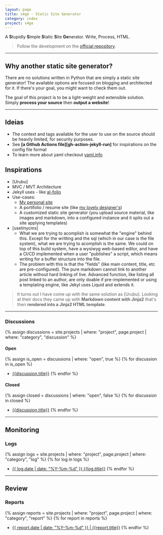 ```yaml
---
layout: page
title: s4ge - Static Site Generator
category: index
project: s4ge
---
```

[s4ge]: https://github.com/mrmurilo75/s4ge-static-site-generator
[personal-blog]: https://mrmurilo75.github.io/
[loi-portifolio-figma]: https://www.figma.com/proto/FbKcPFdBjrpp9hY66bOmhF/Portf%C3%B3lio-UX%2FUI?node-id=104-16&t=ULM5E8Qq4uNlbdiv-1
[al-folio]: https://github.com/alshedivat/al-folio
[gh-actions-jekyll-run]: https://github.com/mrmurilo75/mrmurilo75.github.io/actions/runs/12022286759/workflow


A **S**tupidly **S**imple **S**tatic **S**ite **Ge**nerator. Write, Process, HTML.

> Follow the development on the [official repository][s4ge].

---

## Why another static site generator?

There are no solutions written in Python that are simply a static site generator! The available options are focused on blogging and architected for it. If there's your goal, you might want to check them out.

The goal of this project is to be a light-weight and extensible solution. Simply **process your source** then **output a website**!

---

## Ideias

* The context and tags available for the user to use on the source should be heavily limited, for security purposes.
* See **[a Github Actions file][gh-action-jekyll-run]** for inspirations on the config file format
* To learn more about yaml checkout [yaml.info](https://www.yaml.info/learn/index.html)

## Inspirations

* [Urubu]
* MVC / MVT Architecture
* Jekyll uses - like [al-folio]
* Use-cases:
    * [My personal site][personal-blog]
    * A portifolio / resume site (like [my lovely designer's][loi-portifolio-figma])
    * A customized static site generator (you upload source material, like images and markdown, into a configured instance and it spits out a site applying templates)
* [usetinycms]
    * What we are trying to acomplish is somewhat the "engine" behind this. Except for the writting and the sql (which in our case is the file system), what we are trying to acomplish is the same. We could on top of this build system, have a wysiwyg web-based editor, and have a CI/CD implemented when a user "publishes" a script, which means writing for a buffer structure into the file.
    * The problem with this is that the "fields" (like main content, title, etc are pre-configured). The pure markdown cannot link to another article without hard linking of live. Advanced function, like listing all post linked to an author, are only doable if pre-implemented or using a templating engine, like Jekyl uses Liquid and extends it.

> It turns out I have come up with the same solution as [Urubu]. Looking at their docs they came up with **Markdown content with Jinja2** that's then **rendered into a Jinja2 HTML template**.

---

### Discussions

{% assign discussions = site.projects | where: "project", page.project | where: "category", "discussion" %}

#### Open

{% assign is_open = discussions | where: "open", true %}
{% for discussion in is_open %}
* [{{discussion.title}}]({{discussion.url}})
{% endfor %}

#### Closed

{% assign closed = discussions | where: "open", false %}
{% for discussion in closed %}
* [{{discussion.title}}]({{discussion.url}})
{% endfor %}

---

## Monitoring

### Logs

{% assign logs = site.projects | where: "project", page.project | where: "category", "log" %}
{% for log in logs %}
* [{{ log.date | date: "%Y-%m-%d" }} {{log.title}}]({{log.url}})
{% endfor %}

---

## Review

### Reports

{% assign reports = site.projects | where: "project", page.project | where: "category", "report" %}
{% for report in reports %}
* [{{ report.date | date: "%Y-%m-%d" }} \| {{report.title}}]({{report.url}})
{% endfor %}

